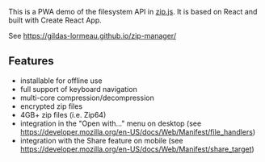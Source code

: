 This is a PWA demo of the filesystem API in [zip.js](https://github.com/gildas-lormeau/zip.js). It is based on React and built with Create React App.

See https://gildas-lormeau.github.io/zip-manager/

## Features

 - installable for offline use
 - full support of keyboard navigation
 - multi-core compression/decompression
 - encrypted zip files
 - 4GB+ zip files (i.e. Zip64)
 - integration in the "Open with..." menu on desktop (see https://developer.mozilla.org/en-US/docs/Web/Manifest/file_handlers)
 - integration with the Share feature on mobile (see https://developer.mozilla.org/en-US/docs/Web/Manifest/share_target)
